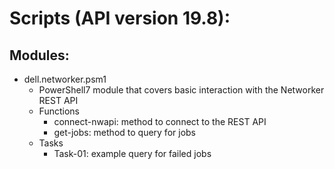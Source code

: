 # Scripts (API version 19.8):
## Modules: 
* dell.networker.psm1
    * PowerShell7 module that covers basic interaction with the Networker REST API
    * Functions
        * connect-nwapi: method to connect to the REST API
        * get-jobs: method to query for jobs
    * Tasks
        * Task-01: example query for failed jobs